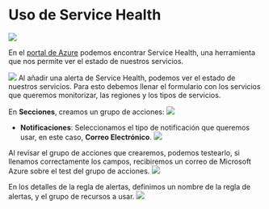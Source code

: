 # Uso de Service Health
![](https://akncus.blob.core.windows.net/git/8/K_037.jpg)

En el [portal de Azure](https://portal.azure.com) podemos encontrar Service Health, una herramienta que nos permite ver el estado de nuestros servicios. 

![](https://akncus.blob.core.windows.net/git/8/K_038.jpg)
Al añadir una alerta de Service Health, podemos ver el estado de nuestros servicios. Para esto debemos llenar el formulario con los servicios que queremos monitorizar, las regiones y los tipos de servicios.

En **Secciones**, creamos un grupo de acciones:
![](https://akncus.blob.core.windows.net/git/8/K_039.jpg)

- **Notificaciones**: Seleccionamos el tipo de notificación que queremos usar, en este caso, **Correo Electrónico**.
![](https://akncus.blob.core.windows.net/git/8/K_040.jpg)

Al revisar el grupo de acciones que crearemos, podemos testearlo, si llenamos correctamente los campos, recibiremos un correo de Microsoft Azure sobre el test del grupo de acciones.
![](https://akncus.blob.core.windows.net/git/8/K_044.jpg)

En los detalles de la regla de alertas, definimos un nombre de la regla de alertas, y el grupo de recursos a usar.
![](https://akncus.blob.core.windows.net/git/8/K_046.jpg)
